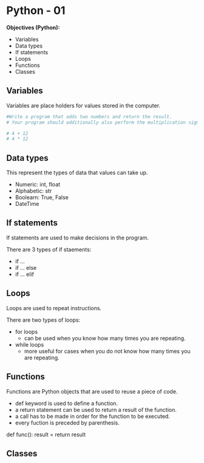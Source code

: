 # Python - 01

**Objectives (Python):**
- Variables
- Data types
- If statements
- Loops
- Functions
- Classes


## Variables
Variables are place holders for values stored in the computer.

```python
#Write a program that adds two numbers and return the result.
# Your program should additionally also perform the multiplication sign on the same numbers and return the result.

# 4 + 12
# 4 * 12


```
## Data types
This represent the types of data that values can take up.

- Numeric: int, float
- Alphabetic: str
- Boolearn: True, False
- DateTime


## If statements
If statements are used to make decisions in the program.

There are 3 types of if staements:
- if ...
- if ... else
- if ... elif


## Loops
Loops are used to repeat instructions.

There are two types of loops:
- for loops
    - can be used when you know how many times you are repeating.
- while loops
    - more useful for cases when you do not know how many times you are repeating.


## Functions
Functions are Python objects that are used to reuse a piece of code.

- def keyword is used to define a function.
- a return statement can be used to return a result of the function.
- a call has to be made in order for the function to be executed.
- every fuction is preceded by parenthesis.

def func():
    result = <instructions>
    return result



## Classes
